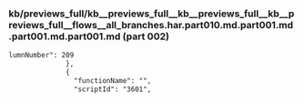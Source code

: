 ### kb/previews_full/kb__previews_full__kb__previews_full__kb__previews_full__flows__all_branches.har.part010.md.part001.md.part001.md.part001.md (part 002)

```md
lumnNumber": 209
              },
              {
                "functionName": "",
                "scriptId": "3601",
            
```

```
